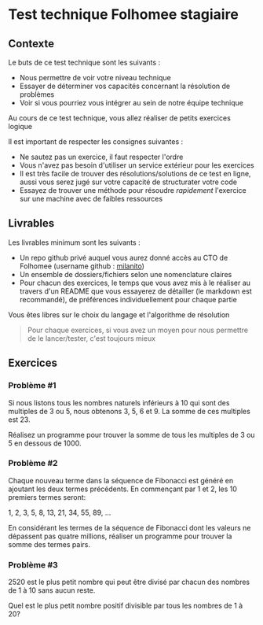 # Test technique Folhomee stagiaire

## Contexte

Le buts de ce test technique sont les suivants :

- Nous permettre de voir votre niveau technique
- Essayer de déterminer vos capacités concernant la résolution de problèmes
- Voir si vous pourriez vous intégrer au sein de notre équipe technique

Au cours de ce test technique, vous allez réaliser de petits exercices logique

Il est important de respecter les consignes suivantes :

- Ne sautez pas un exercice, il faut respecter l'ordre
- Vous n'avez pas besoin d'utiliser un service extérieur pour les exercices
- Il est très facile de trouver des résolutions/solutions de ce test en ligne, aussi vous serez jugé sur votre capacité de structurater votre code
- Essayez de trouver une méthode pour résoudre _rapidement_ l'exercice sur une machine avec de faibles ressources

## Livrables

Les livrables minimum sont les suivants :

- Un repo github privé auquel vous aurez donné accès au CTO de Folhomee (username github : [milanito](https://github.com/milanito))
- Un ensemble de dossiers/fichiers selon une nomenclature claires
- Pour chacun des exercices, le temps que vous avez mis à le réaliser au travers d'un README que vous essayerez de détailler (le markdown est recommandé), de préférences individuellement pour chaque partie

Vous êtes libres sur le choix du langage et l'algorithme de résolution

> Pour chaque exercices, si vous avez un moyen pour nous permettre de le lancer/tester, c'est toujours mieux

## Exercices


### Problème #1

Si nous listons tous les nombres naturels inférieurs à 10 qui sont des multiples de 3 ou 5, nous obtenons 3, 5, 6 et 9. La somme de ces multiples est 23.

Réalisez un programme pour trouver la somme de tous les multiples de 3 ou 5 en dessous de 1000.

### Problème #2

Chaque nouveau terme dans la séquence de Fibonacci est généré en ajoutant les deux termes précédents. En commençant par 1 et 2, les 10 premiers termes seront:

1, 2, 3, 5, 8, 13, 21, 34, 55, 89, ...

En considérant les termes de la séquence de Fibonacci dont les valeurs ne dépassent pas quatre millions, réaliser un programme pour trouver la somme des termes pairs.

### Problème #3

2520 est le plus petit nombre qui peut être divisé par chacun des nombres de 1 à 10 sans aucun reste.

Quel est le plus petit nombre positif divisible par tous les nombres de 1 à 20?
